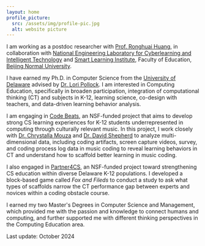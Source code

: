 ```yaml
---
layout: home
profile_picture:
  src: /assets/img/profile-pic.jpg
  alt: website picture
---
```


<p>
  I am working as a postdoc researcher with <a href="https://sli.bnu.edu.cn/en/About_us/Leaders/2017/0317/276.html">Prof. Ronghuai Huang</a>, in collaboration with <a href="https://cit.bnu.edu.cn/english/index.html">National Engineering Laboratory for Cyberlearning and Intelligent Technology</a> and <a href="https://sli.bnu.edu.cn/en/">Smart Learning Institute</a>, Faculty of Education, <a href="https://fe-english.bnu.edu.cn/index.shtml">Beijing Normal University</a>.
</p>

<p>
  I have earned my Ph.D. in Computer Science from the <a href="https://www.cis.udel.edu/"> University of Delaware</a> advised by <a href="https://www.eecis.udel.edu/~pollock/"> Dr. Lori Pollock</a>. I am interested in Computing Education, specifically in broaden participation, integration of computational thinking (CT) and subjects in K-12, learning science, co-design with teachers, and data-driven learning behavior analysis.
</p>

<p>
  I am engaging in <a href="https://codebeats.weebly.com/">Code Beats</a>, an NSF-funded project that aims to develop strong CS learning experiences for K-12 students underrepresented in computing through culturally relevant music. In this project, I work closely with <a href="https://education.illinois.edu/about/leadership/dean-chrystalla-mouza"> Dr. Chrystalla Mouza</a> and <a href="https://www.lsu.edu/eng/cse/people/faculty/shepherd.php"> Dr. David Shepherd</a> to analyze multi-dimensional data, including coding artifacts, screen capture videos, survey, and coding process log data in music coding to reveal learning behaviors in CT and understand how to scaffold better learning in music coding.
</p>

<p>
  I also engaged in <a href="https://sites.udel.edu/partner4cs/">Partner4CS</a>, an NSF-funded project toward strengthening CS education within diverse Delaware K-12 populations. I developed a block-based game called <em>Fox and Fileds</em> to conduct a study to ask what types of scaffolds narrow the CT performance gap between experts and novices within a coding obstacle course.
</p>

<p>
  I earned my two Master's Degrees in Computer Science and Management, which provided me with the passion and knowledge to connect humans and computing, and further supported me with different thinking perspectives in the Computing Education area.
</p>

Last update: October 2024
